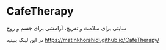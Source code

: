 # CafeTherapy
سایتی برای سلامت و تفریح، آرامشی برای جسم و روح

در این لینک ببینید
https://matinkhorshidi.github.io/CafeTherapy/
